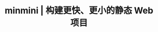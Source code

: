 ---
layout: home

title: "minmini | 构建更快、更小的静态 Web 项目"
titleTemplate: false

hero:
  name: "minmini"
  text: "构建更快、更小的静态 Web 项目"
  tagline: "适用于静态文件的源码最小化压缩器"
  actions:
    - theme: brand
      text: 快速开始
      link: ./docs/start/
    - theme: alt
      text: 关于 minmini
      link: ./docs/
    - theme: alt
      text: 配置项
      link: ./docs/config/

features:
  - icon: 📦
    title: 类似打包器
    details: 将开发的 Web 资产逐个压缩并最终得到相同的路径。
  - icon: 🚀
    title: 零配置开始
    details: 可立即从合适的默认配置获得适用于生产的缩小版本。
  - icon: 🛠️
    title: 更好的支持
    details: 除了 HTML/CSS/JS，还支持其它适用于 Web 的文件。
  - icon: 🔧
    title: 易于集成
    details: 可在构建流程最后使用 minmini 执行一次独立的代码压缩过程。
---